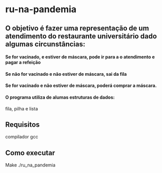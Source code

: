 # ru-na-pandemia

## O objetivo é fazer uma representação de um atendimento do restaurante universitário dado algumas circunstâncias:

#### Se for vacinado, e estiver de máscara, pode ir para a o atendimento e pagar a refeição
#### Se não for vacinado e não estiver de máscara, sai da fila 
#### Se for vacinado e não estiver de máscara, poderá comprar a máscara. 

#### O programa utiliza de alumas estruturas de dados:
   fila, pilha e lista

## Requisitos
   compilador gcc
## Como executar
  Make
  ./ru_na_pandemia
  
